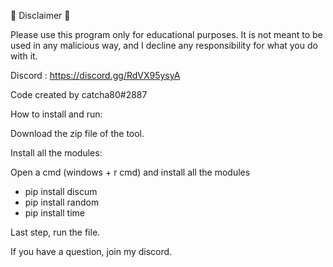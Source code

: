 📌 Disclaimer 📌

Please use this program only for educational purposes. It is not meant to be used in any malicious way, and I decline any responsibility for what you do with it.

Discord : https://discord.gg/RdVX95ysyA

Code created by catcha80#2887

How to install and run:

Download the zip file of the tool.

Install all the modules:

Open a cmd (windows + r cmd) and install all the modules 
- pip install discum 
- pip install random 
- pip install time

Last step, run the file.

If you have a question, join my discord.

